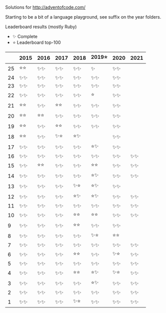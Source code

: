 Solutions for http://adventofcode.com/

Starting to be a bit of a language playground, see suffix on the year folders.

Leaderboard results (mostly Ruby)

- ✨ Complete
- ⭐️ Leaderboard top-100

|    | 2015 | 2016 | 2017 | 2018 | 2019⭐️ | 2020 | 2021 |
|----|------|------|------|------|------|------|------|
| 25 |⭐️⭐️|✨✨|✨✨|✨✨|✨ |✨✨|
| 24 |✨✨|✨✨|✨✨|✨✨|✨✨|✨✨|
| 23 |✨✨|✨✨|✨✨|✨✨|✨✨|✨✨|
| 22 |✨✨|✨✨|✨✨|✨✨|⭐️ |✨✨|
| 21 |⭐️⭐️|✨✨|⭐️⭐️|✨✨|✨✨|✨✨|
| 20 |⭐️⭐️|⭐️⭐️|✨✨|✨✨|✨✨|✨✨|
| 19 |⭐️⭐️|✨✨|⭐️⭐️|✨✨|✨✨|✨✨|
| 18 |⭐️⭐️|✨✨|✨⭐️|⭐️✨|   |✨✨|
| 17 |✨✨|✨✨|✨✨|✨✨|⭐️✨|✨✨|
| 16 |✨✨|✨✨|✨✨|✨✨|✨✨|✨✨|✨✨|
| 15 |✨✨|⭐️⭐️|✨✨|✨✨|⭐️⭐️|✨✨|✨✨|
| 14 |✨✨|✨✨|✨✨|✨✨|⭐️✨|✨✨|✨✨|
| 13 |✨✨|✨✨|✨✨|✨⭐️|⭐️✨|✨✨|
| 12 |✨✨|✨✨|✨✨|⭐️✨|⭐️✨|✨✨|✨✨|
| 11 |✨✨|✨✨|✨✨|✨✨|✨✨|✨✨|✨✨|
| 10 |✨✨|✨✨|✨✨|⭐️⭐️|⭐️⭐️|✨✨|✨✨|
|  9 |✨✨|✨✨|✨✨|⭐️⭐️|✨✨|✨✨|
|  8 |✨✨|✨✨|✨✨|✨✨|✨⭐️|⭐️⭐️|
|  7 |✨✨|✨✨|✨✨|✨✨|✨✨|✨✨|✨✨|
|  6 |✨✨|✨✨|✨✨|⭐️⭐️|✨✨|✨⭐️|✨✨|
|  5 |✨✨|✨✨|✨✨|✨✨|✨✨|✨✨|✨✨|
|  4 |✨✨|✨✨|✨✨|⭐️⭐️|⭐️✨|✨⭐️|✨✨|
|  3 |✨✨|✨✨|✨✨|✨✨|⭐️✨|✨✨|✨✨|
|  2 |✨✨|✨✨|✨✨|✨✨|✨✨|✨✨|✨✨|
|  1 |✨✨|✨✨|✨✨|✨⭐️|✨✨|✨✨|✨✨|
